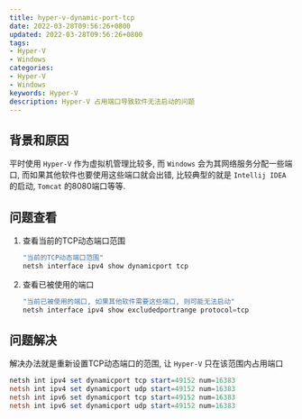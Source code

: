 ```yaml
---
title: hyper-v-dynamic-port-tcp
date: 2022-03-28T09:56:26+0800
updated: 2022-03-28T09:56:26+0800
tags: 
- Hyper-V
- Windows
categories:
- Hyper-V
- Windows
keywords: Hyper-V
description: Hyper-V 占用端口导致软件无法启动的问题
---
```

## 背景和原因

平时使用 `Hyper-V` 作为虚拟机管理比较多, 而 `Windows` 会为其网络服务分配一些端口, 而如果其他软件也要使用这些端口就会出错, 比较典型的就是 `Intellij IDEA` 的启动, `Tomcat` 的8080端口等等.

## 问题查看

1. 查看当前的TCP动态端口范围

   ```powershell
   "当前的TCP动态端口范围"
   netsh interface ipv4 show dynamicport tcp
   ```

2. 查看已被使用的端口

   ```powershell
   "当前已被使用的端口, 如果其他软件需要这些端口, 则可能无法启动"
   netsh interface ipv4 show excludedportrange protocol=tcp
   ```

## 问题解决

解决办法就是重新设置TCP动态端口的范围, 让 `Hyper-V` 只在该范围内占用端口

```powershell
netsh int ipv4 set dynamicport tcp start=49152 num=16383
netsh int ipv4 set dynamicport udp start=49152 num=16383
netsh int ipv6 set dynamicport tcp start=49152 num=16383
netsh int ipv6 set dynamicport udp start=49152 num=16383
```
